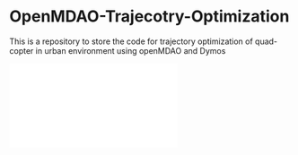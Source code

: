 # OpenMDAO-Trajecotry-Optimization
This is a repository to store the code for trajectory optimization of quad-copter in urban environment using openMDAO and Dymos

![](./figures_obs_traj/trajectory3D_obs.pdf)
<object data="./figures_obs_traj/trajectory3D_obs.pdf" type="application/pdf" width="100%"> 
</object>
